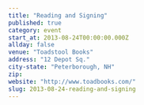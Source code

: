 ```yaml
---
title: "Reading and Signing"
published: true
category: event
start_at: 2013-08-24T00:00:00.000Z
allday: false
venue: "Toadstool Books"
address: "12 Depot Sq."
city-state: "Peterborough, NH"
zip:
website: "http://www.toadbooks.com/"
slug: 2013-08-24-reading-and-signing
---
```



